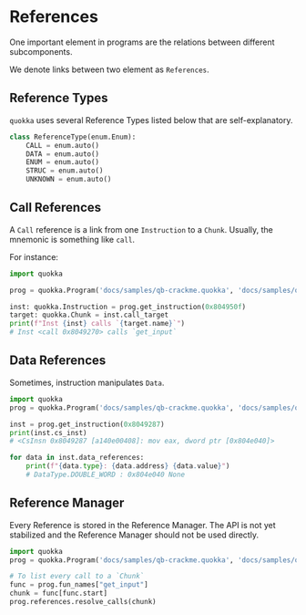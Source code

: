 # References

One important element in programs are the relations between different 
subcomponents.

We denote links between two element as `References`.

## Reference Types

`quokka` uses several Reference Types listed below that are self-explanatory.

```python title="Extract of types.py" 
class ReferenceType(enum.Enum):
    CALL = enum.auto()
    DATA = enum.auto()
    ENUM = enum.auto()
    STRUC = enum.auto()
    UNKNOWN = enum.auto()
```

## Call References

A `Call` reference is a link from one `Instruction` to a `Chunk`.
Usually, the mnemonic is something like `call`.

For instance:
```python
import quokka

prog = quokka.Program('docs/samples/qb-crackme.quokka', 'docs/samples/qb-crackme')

inst: quokka.Instruction = prog.get_instruction(0x804950f)
target: quokka.Chunk = inst.call_target
print(f"Inst {inst} calls `{target.name}`")
# Inst <call 0x8049270> calls `get_input`
```

## Data References

Sometimes, instruction manipulates `Data`.

```python
import quokka
prog = quokka.Program('docs/samples/qb-crackme.quokka', 'docs/samples/qb-crackme')

inst = prog.get_instruction(0x8049287)
print(inst.cs_inst)
# <CsInsn 0x8049287 [a140e00408]: mov eax, dword ptr [0x804e040]>

for data in inst.data_references:
	print(f"{data.type}: {data.address} {data.value}")
	# DataType.DOUBLE_WORD : 0x804e040 None
```

## Reference Manager

Every Reference is stored in the Reference Manager. The API is not yet 
stabilized and the Reference Manager should not be used directly.

```python
import quokka
prog = quokka.Program('docs/samples/qb-crackme.quokka', 'docs/samples/qb-crackme')

# To list every call to a `Chunk`
func = prog.fun_names["get_input"]
chunk = func[func.start]
prog.references.resolve_calls(chunk)
```
